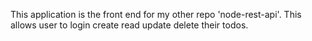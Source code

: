 This application is the front end for my other repo 'node-rest-api'. This allows user to login create read update delete their todos.
